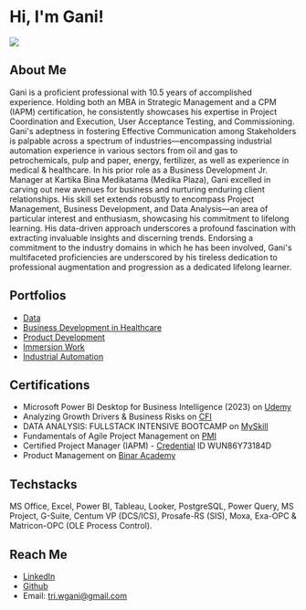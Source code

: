 # Hi, I'm Gani!

![](../square.png)

## About Me

Gani is a proficient professional with 10.5 years of accomplished experience. Holding both an MBA in Strategic Management and a CPM (IAPM) certification, he consistently showcases his expertise in Project Coordination and Execution, User Acceptance Testing, and Commissioning. Gani's adeptness in fostering Effective Communication among Stakeholders is palpable across a spectrum of industries—encompassing industrial automation experience in various sectors from oil and gas to petrochemicals, pulp and paper, energy, fertilizer, as well as experience in medical & healthcare. In his prior role as a Business Development Jr. Manager at Kartika Bina Medikatama (Medika Plaza), Gani excelled in carving out new avenues for business and nurturing enduring client relationships. His skill set extends robustly to encompass Project Management, Business Development, and Data Analysis—an area of particular interest and enthusiasm, showcasing his commitment to lifelong learning. His data-driven approach underscores a profound fascination with extracting invaluable insights and discerning trends. Endorsing a commitment to the industry domains in which he has been involved, Gani's multifaceted proficiencies are underscored by his tireless dedication to professional augmentation and progression as a dedicated lifelong learner.

## Portfolios
- [Data](https://triwgani.github.io/Data/)
- [Business Development in Healthcare](https://triwgani.github.io/BusDev/)
- [Product Development](https://triwgani.github.io/Product/)
- [Immersion Work](https://triwgani.github.io/Immersion/)
- [Industrial Automation](https://triwgani.github.io/Automation/)

## Certifications
- Microsoft Power BI Desktop for Business Intelligence (2023) on [Udemy](https://www.udemy.com/certificate/UC-0764b02f-a488-455b-8190-8e2e7861fb37/)
- Analyzing Growth Drivers & Business Risks on [CFI](https://credentials.corporatefinanceinstitute.com/e0d4f66d-6dc0-407d-b9df-05a3543330c4)
- DATA ANALYSIS: FULLSTACK INTENSIVE BOOTCAMP on [MySkill](https://storage.googleapis.com/myskill-v2-certificates/bootcamp-7LjO9hbxJCmeoIxbGYBb/8Zlr4195exaiVlWHpxnn8YEJtMG2-B6EsxJflcTJFURSGlZHM.pdf)
- Fundamentals of Agile Project Management on [PMI](https://www.credly.com/badges/09671fc9-8e25-4ad3-9a8f-c2ab9830ee8c/public_url)
- Certified Project Manager (IAPM) - [Credential](https://www.iapm.net/en/service/certificate-validation/) ID WUN86Y73184D
- Product Management on [Binar Academy](https://drive.google.com/file/d/1DMaxFilWn0Pzv-4Hpt-JQU1Y_HnxiDox/view)

## Techstacks
MS Office, Excel, Power BI, Tableau, Looker, PostgreSQL, Power Query, MS Project, G-Suite, Centum VP (DCS/ICS), Prosafe-RS (SIS), Moxa, Exa-OPC & Matricon-OPC (OLE Process Control).  

## Reach Me
- [LinkedIn](https://www.linkedin.com/in/triwulunggani/)
- [Github](https://github.com/triwgani)
- Email: tri.wgani@gmail.com
